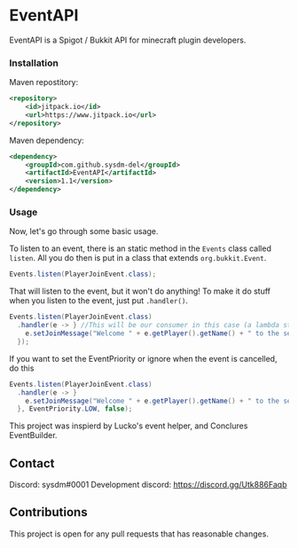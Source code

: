 # EventAPI

EventAPI is a Spigot / Bukkit API for minecraft plugin developers.

### Installation

Maven repostitory:

```xml
<repository>
    <id>jitpack.io</id>
    <url>https://www.jitpack.io</url>
</repository>
```
Maven dependency:
```xml
<dependency>
    <groupId>com.github.sysdm-del</groupId>
    <artifactId>EventAPI</artifactId>
    <version>1.1</version>
</dependency>
```

### Usage

Now, let's go through some basic usage.

To listen to an event, there is an static method in the `Events` class called `listen`. All you do then is put in a class that extends `org.bukkit.Event`.

```java
Events.listen(PlayerJoinEvent.class);
```
That will listen to the event, but it won't do anything! To make it do stuff when you listen to the event, just put `.handler()`.

```java
Events.listen(PlayerJoinEvent.class)
  .handler(e -> } //This will be our consumer in this case (a lambda statement where e is event), but you can also just put any regular consumer there instead of the statement.
    e.setJoinMessage("Welcome " + e.getPlayer().getName() + " to the server!);
  });
```

If you want to set the EventPriority or ignore when the event is cancelled, do this

```java
Events.listen(PlayerJoinEvent.class)
  .handler(e -> }
    e.setJoinMessage("Welcome " + e.getPlayer().getName() + " to the server!);
  }, EventPriority.LOW, false);

```
This project was inspierd by Lucko's event helper, and Conclures EventBuilder.

## Contact
Discord: sysdm#0001
Development discord: https://discord.gg/Utk886Faqb

## Contributions
This project is open for any pull requests that has reasonable changes.
